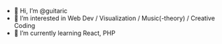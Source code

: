 - 👋 Hi, I’m @guitaric
- 👀 I’m interested in Web Dev / Visualization / Music(-theory) / Creative Coding
- 🌱 I’m currently learning React, PHP

<!---
guitaric/guitaric is a ✨ special ✨ repository because its `README.md` (this file) appears on your GitHub profile.
You can click the Preview link to take a look at your changes.
--->
